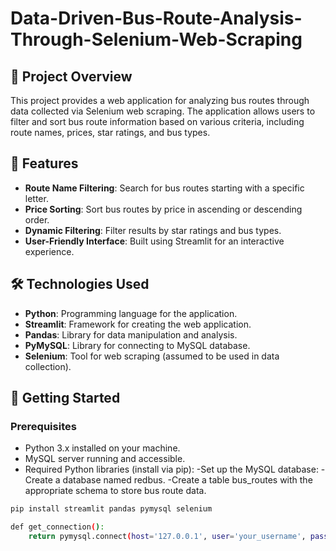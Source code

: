 # Data-Driven-Bus-Route-Analysis-Through-Selenium-Web-Scraping

## 📖 Project Overview

This project provides a web application for analyzing bus routes through data collected via Selenium web scraping. The application allows users to filter and sort bus route information based on various criteria, including route names, prices, star ratings, and bus types.

## 🚀 Features

- **Route Name Filtering**: Search for bus routes starting with a specific letter.
- **Price Sorting**: Sort bus routes by price in ascending or descending order.
- **Dynamic Filtering**: Filter results by star ratings and bus types.
- **User-Friendly Interface**: Built using Streamlit for an interactive experience.

## 🛠️ Technologies Used

- **Python**: Programming language for the application.
- **Streamlit**: Framework for creating the web application.
- **Pandas**: Library for data manipulation and analysis.
- **PyMySQL**: Library for connecting to MySQL database.
- **Selenium**: Tool for web scraping (assumed to be used in data collection).

## 🔗 Getting Started

### Prerequisites

- Python 3.x installed on your machine.
- MySQL server running and accessible.
- Required Python libraries (install via pip):
-Set up the MySQL database:
-Create a database named redbus.
-Create a table bus_routes with the appropriate schema to store bus route data.
```bash
pip install streamlit pandas pymysql selenium

def get_connection():    
    return pymysql.connect(host='127.0.0.1', user='your_username', passwd='your_password', database='redbus')
